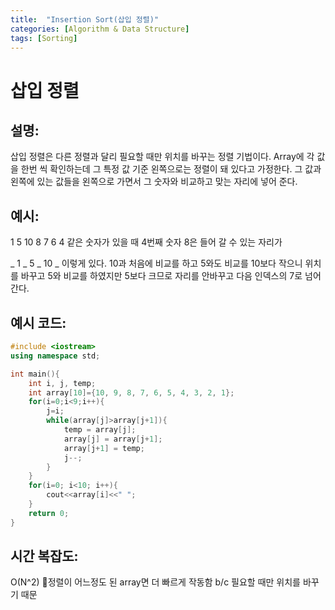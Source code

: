 ```yaml
---
title:  "Insertion Sort(삽입 정렬)"
categories: [Algorithm & Data Structure]
tags: [Sorting]
---
```

# 삽입 정렬

## 설명:

삽입 정렬은 다른 정렬과 달리 필요할 때만 위치를 바꾸는 정렬 기법이다. Array에 각 값을 한번 씩 확인하는데 그 특정 값 기준 왼쪽으로는 정렬이 돼 있다고 가정한다. 그 값과 왼쪽에 있는 값들을 왼쪽으로 가면서 그 숫자와 비교하고 맞는 자리에 넣어 준다.

## 예시:

1 5 10 8 7 6 4 같은 숫자가 있을 때 4번째 숫자 8은 들어 갈 수 있는 자리가

_ 1 _ 5 _ 10 _  이렇게 있다. 10과 처음에 비교를 하고 5와도 비교를 10보다 작으니 위치를 바꾸고 5와 비교를 하였지만 5보다 크므로 자리를 안바꾸고 다음 인덱스의 7로 넘어간다.

## 예시 코드:

```cpp
#include <iostream>
using namespace std;

int main(){
	int i, j, temp;
	int array[10]={10, 9, 8, 7, 6, 5, 4, 3, 2, 1};
	for(i=0;i<9;i++){
		j=i;
		while(array[j]>array[j+1]){
			temp = array[j];
			array[j] = array[j+1];
			array[j+1] = temp;
			j--;
		}
	}	
	for(i=0; i<10; i++){
		cout<<array[i]<<" ";
	}
	return 0;
}
```

## 시간 복잡도:

O(N^2)  🔎정렬이 어느정도 된 array면 더 빠르게 작동함 b/c 필요할 때만 위치를 바꾸기 때문